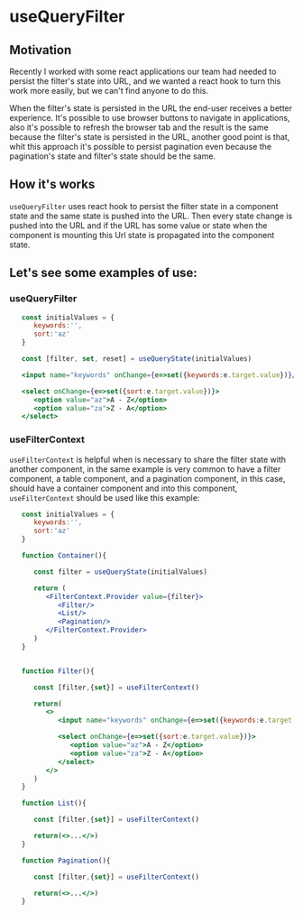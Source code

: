 
# useQueryFilter

## Motivation

Recently I worked with some react applications our team had needed to persist the filter's state into URL, and we wanted a react hook to turn this work more easily, but we can't find anyone to do this.

When the filter's state is persisted in the URL the end-user receives a better experience. It's possible to use browser buttons to navigate in applications, also it's possible to refresh the browser tab and the result is the same because the filter's state is persisted in the URL, another good point is that, whit this approach it's possible to persist pagination even because the pagination's state and filter's state should be the same.

## How it's works

`useQueryFilter` uses react hook to persist the filter state in a component state and the same state is pushed into the URL. Then every state change is pushed into the URL and if the URL has some value or state when the component is mounting this Url state is propagated into the component state.

## Let's see some examples of use:

### useQueryFilter


```jsx
   const initialValues = {
      keywords:'',
      sort:'az'
   }

   const [filter, set, reset] = useQueryState(initialValues)

   <input name="keywords" onChange={e=>set({keywords:e.target.value})}/>

   <select onChange={e=>set({sort:e.target.value})}>
      <option value="az">A - Z</option>
      <option value="za">Z - A</option>
   </select>
```

### useFilterContext

`useFilterContext` is helpful when is necessary to share the filter state with another component, in the same example is very common to have a filter component, a table component, and a pagination component, in this case, should have a container component and into this component, `useFilterContext` should be used like this example:


```jsx
   const initialValues = {
      keywords:'',
      sort:'az'
   }

   function Container(){

      const filter = useQueryState(initialValues)

      return (
         <FilterContext.Provider value={filter}>
            <Filter/>
            <List/>
            <Pagination/>
         </FilterContext.Provider>
      )
   }
```
```jsx

   function Filter(){

      const [filter,{set}] = useFilterContext()

      return(
         <>
            <input name="keywords" onChange={e=>set({keywords:e.target.value})}/>

            <select onChange={e=>set({sort:e.target.value})}>
               <option value="az">A - Z</option>
               <option value="za">Z - A</option>
            </select>
         </>
      )
   }
```
```jsx
   function List(){

      const [filter,{set}] = useFilterContext()

      return(<>...</>)
   }
```

```jsx
   function Pagination(){

      const [filter,{set}] = useFilterContext()

      return(<>...</>)
   }
```
